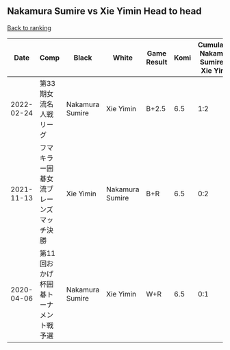 ## Nakamura Sumire vs Xie Yimin Head to head

[Back to ranking](../../index.md)




| **Date** | **Comp** | **Black** | **White** | **Game Result** | **Komi** | **Cumulative Nakamura Sumire Vs Xie Yimin** | **Nakamura Sumire Streak** | **Xie Yimin Streak** | 
| --- | --- | --- | --- | --- | --- | --- | --- | --- |
| 2022-02-24 | 第33期女流名人戦リーグ | Nakamura Sumire | Xie Yimin | B+2.5 | 6.5 | 1:2 | 1 | 0 | 
| 2021-11-13 | フマキラー囲碁女流ブレーンズマッチ決勝  | Xie Yimin | Nakamura Sumire | B+R | 6.5 | 0:2 | 0 | 2 | 
| 2020-04-06 | 第11回おかげ杯囲碁トーナメント戦予選 | Nakamura Sumire | Xie Yimin | W+R | 6.5 | 0:1 | 0 | 1 |




